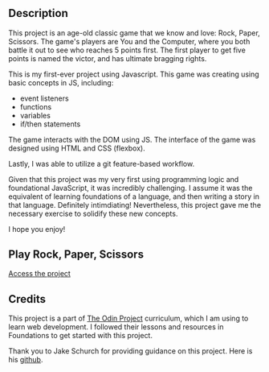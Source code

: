 # <Rock-Paper-Scissors>

## Description

This project is an age-old classic game that we know and love: Rock, Paper, Scissors. The game's players are You and the Computer, where you both battle it out to see who reaches 5 points first. The first player to get five points is named the victor, and has ultimate bragging rights. 

This is my first-ever project using Javascript. This game was creating using basic concepts in JS, including:

- event listeners
- functions
- variables
- if/then statements

The game interacts with the DOM using JS. The interface of the game was designed using HTML and CSS (flexbox). 

Lastly, I was able to utilize a git feature-based workflow.

Given that this project was my very first using programming logic and foundational JavaScript, it was incredibly challenging. I assume it was the equivalent of learning foundations of a language, and then writing a story in that language. Definitely intimdiating! Nevertheless, this project gave me the necessary exercise to solidify these new concepts.

I hope you enjoy!

## Play Rock, Paper, Scissors

[Access the project](milanstarr.github.io/Rock-Paper-Scissors/)

## Credits

This project is a part of [The Odin Project](https://www.theodinproject.com/) curriculum, which I am using to learn web development. I followed their lessons and resources in Foundations to get started with this project.

Thank you to Jake Schurch for providing guidance on this project. Here is his [github](https://github.com/jakeschurch).
